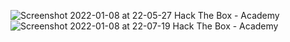 ![Screenshot 2022-01-08 at 22-05-27 Hack The Box - Academy](https://user-images.githubusercontent.com/21301377/148647197-84df7afa-eb8f-4cd7-b7c5-53048fcf6401.png)
![Screenshot 2022-01-08 at 22-07-19 Hack The Box - Academy](https://user-images.githubusercontent.com/21301377/148647221-532e3430-7714-4e46-8852-6a8e221876b5.png)
